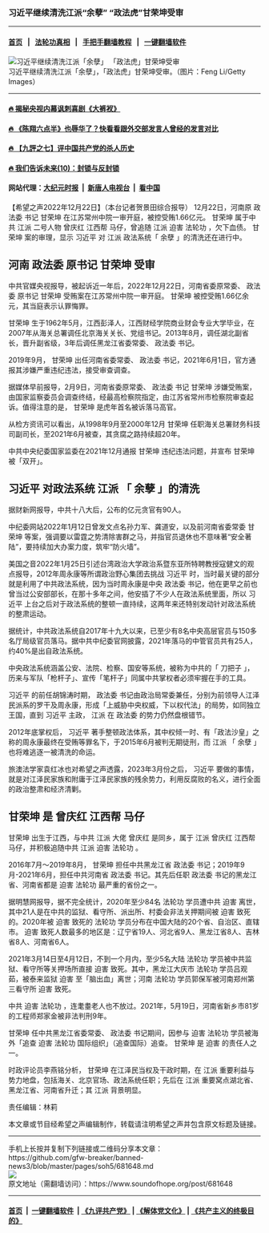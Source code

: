 ### 习近平继续清洗江派“余孽” “政法虎”甘荣坤受审
------------------------

#### [首页](https://github.com/gfw-breaker/banned-news3/blob/master/README.md) &nbsp;&nbsp;|&nbsp;&nbsp; [法轮功真相](https://github.com/begood0513/basic/blob/master/README.md)  &nbsp;&nbsp;|&nbsp;&nbsp; [手把手翻墙教程](https://github.com/gfw-breaker/guides/wiki)  &nbsp;&nbsp;|&nbsp;&nbsp; [一键翻墙软件](https://github.com/gfw-breaker/nogfw/blob/master/README.md)  



<div><img alt="习近平继续清洗江派「余孽」 「政法虎」甘荣坤受审" src="https://img.soundofhope.org/2022-12/1671736029363.jpg"/>
<br/><figcaption class="caption">
 习近平继续清洗江派「余孽」，「政法虎」甘荣坤受审。（图片：Feng Li/Getty Images）
</figcaption></div><hr/>

#### [ 🔥  揭秘央视内幕讽刺喜剧《大裤衩》](http://45.63.98.24:10000/videos/res1/news/../../res/big-shorts/index.html?202212230900)

#### [ 🔥  《陈翔六点半》也辱华了？快看看跟外交部发言人曾经的发言对比](http://45.63.98.24:10000/videos/res1/news/cx.html?202212230900)

#### [ 🔥  【九評之七】评中国共产党的杀人历史](http://45.63.98.24:10000/videos/res1/news/../../res/jiuping/index.html?202212230900)

#### [ 🔥  我们告诉未来(10)：封锁与反封锁](http://45.63.98.24:10000/videos/res1/news/../../res2/future/index.html?202212230900)

#### 网站代理：[大纪元时报](http://45.63.98.24:85/gb/?202212230900) &nbsp;|&nbsp; [新唐人电视台](http://45.63.98.24:8808/gb/?202212230900) &nbsp;|&nbsp; [看中国](http://45.63.98.24:8300/?202212230900)

<div><div class="Content__Wrapper sc-1bvya0-0 elmmKw article_body" itemprop="articleBody">
 <div id="post_place_1">
 </div>
 <p class="meta-top">
  <span class="meta">
   【希望之声2022年12月22日】（本台记者贺景田综合报导）
  </span>
  12月22日，河南原
  <ok href="/term/14993">
   政法委
  </ok>
  书记
  <ok href="/term/546476">
   甘荣坤
  </ok>
  在江苏常州中院一审开庭，被控受贿1.66亿元。
  <ok href="/term/546476">
   甘荣坤
  </ok>
  属于中共
  <ok href="/term/1255">
   江派
  </ok>
  二号人物
  <ok href="/term/1297">
   曾庆红
  </ok>
  <ok href="/term/44448">
   江西帮
  </ok>
  马仔，曾追随
  <ok href="/term/1255">
   江派
  </ok>
  <ok href="/term/6834">
   迫害
  </ok>
  <ok href="/term/968">
   法轮功
  </ok>
  ，欠下血债。
  <ok href="/term/546476">
   甘荣坤
  </ok>
  案的审理，显示
  <ok href="/term/1063">
   习近平
  </ok>
  对
  <ok href="/term/1255">
   江派
  </ok>
  政法系统「
  <ok href="/term/820656">
   余孽
  </ok>
  」的清洗还在进行中。
 </p>
 <h2>
  <strong>
   河南
   <ok href="/term/14993">
    政法委
   </ok>
   原书记
   <ok href="/term/546476">
    甘荣坤
   </ok>
   受审
  </strong>
 </h2>
 <p>
  中共官媒央视报导，被起诉近一年后，2022年12月22日，河南省委原常委、
  <ok href="/term/14993">
   政法委
  </ok>
  原书记
  <ok href="/term/546476">
   甘荣坤
  </ok>
  受贿案在江苏常州中院一审开庭。
  <ok href="/term/546476">
   甘荣坤
  </ok>
  被控受贿1.66亿余元，其当庭表示认罪悔罪。
 </p>
 <p>
  <ok href="/term/546476">
   甘荣坤
  </ok>
  生于1962年5月，江西彭泽人，江西财经学院商业财会专业大学毕业，在2007年从海关总署调任北京海关关长、党组书记。2013年8月，调任湖北副省长，晋升副省级，3年后调任黑龙江省委常委、
  <ok href="/term/14993">
   政法委
  </ok>
  书记。
 </p>
 <p>
  2019年9月，
  <ok href="/term/546476">
   甘荣坤
  </ok>
  出任河南省委常委、
  <ok href="/term/14993">
   政法委
  </ok>
  书记，2021年6月1日，官方通报其涉嫌严重违纪违法，接受审查调查。
 </p>
 <p>
  据媒体早前报导，2月9日，河南省委原常委、
  <ok href="/term/14993">
   政法委
  </ok>
  书记
  <ok href="/term/546476">
   甘荣坤
  </ok>
  涉嫌受贿案，由国家监察委员会调查终结，经最高检察院指定，由江苏省常州市检察院审查起诉。值得注意的是，
  <ok href="/term/546476">
   甘荣坤
  </ok>
  是虎年首名被诉落马高官。
 </p>
 <p>
  从检方资讯可以看出，从1998年9月至2000年12月
  <ok href="/term/546476">
   甘荣坤
  </ok>
  任职海关总署财务科技司副司长，至2021年6月被查，其贪腐之路持续超20年。
 </p>
 <p>
  中共中央纪委国家监委在2021年12月通报
  <ok href="/term/546476">
   甘荣坤
  </ok>
  违纪违法问题，并宣布
  <ok href="/term/546476">
   甘荣坤
  </ok>
  被「双开」。
 </p>
 <h2>
  <strong>
   <ok href="/term/1063">
    习近平
   </ok>
   对政法系统
   <ok href="/term/1255">
    江派
   </ok>
   「
   <ok href="/term/820656">
    余孽
   </ok>
   」的清洗
  </strong>
 </h2>
 <p>
  据财新网报导，中共十八大后，公布的亿元贪官有90人。
 </p>
 <p>
  中纪委网站2022年1月12日曾发文点名孙力军、龚道安，以及前河南省委常委
  <ok href="/term/546476">
   甘荣坤
  </ok>
  等案，强调要以雷霆之势清除害群之马，并指官员退休也不意味著“安全著陆”，要持续加大办案力度，筑牢“防火墙”。
 </p>
 <p>
  美国之音2022年1月25日引述台湾政治大学政治系暨东亚所特聘教授寇健文的观点报导，2012年周永康等所谓政治野心集团去挑战
  <ok href="/term/1063">
   习近平
  </ok>
  时，当时最关键的部分就是利用了中共政法系统，因为当时周永康是中央
  <ok href="/term/14993">
   政法委
  </ok>
  书记，他在更早之前也曾当过公安部部长，在那十多年之间，他安插了不少人在政法系统里面，所以
  <ok href="/term/1063">
   习近平
  </ok>
  上台之后对于政法系统的整顿一直持续，这两年来还特别发动针对政法系统的整肃运动。
 </p>
 <p>
  据统计，中共政法系统自2017年十九大以来，已至少有8名中央高层官员与150多名厅局级官员落马。据中共中纪委官网披露，2021年落马的中管官员共有25人，约40%是出自政法系统。
 </p>
 <p>
  中央政法系统涵盖公安、法院、检察、国安等系统，被称为中共的「
  <ok href="/term/109846">
   刀把子
  </ok>
  」，历来与军队「枪杆子」、宣传「笔杆子」同属中共掌权者必须牢握在手的工具。
 </p>
 <p>
  <ok href="/term/1063">
   习近平
  </ok>
  的前任胡锦涛时期，
  <ok href="/term/14993">
   政法委
  </ok>
  书记由政治局常委兼任，分别为前领导人江泽民派系的罗干及周永康，形成「上威胁中央权威，下以权代法」的局势，如同独立王国，直到
  <ok href="/term/1063">
   习近平
  </ok>
  主政，
  <ok href="/term/1255">
   江派
  </ok>
  在
  <ok href="/term/14993">
   政法委
  </ok>
  的势力仍然盘根错节。
 </p>
 <p>
  2012年底掌权后，
  <ok href="/term/1063">
   习近平
  </ok>
  著手整顿政法体系，其中权倾一时、有「政法沙皇」之称的周永康最终在受贿等罪名下，于2015年6月被判无期徒刑，而
  <ok href="/term/1255">
   江派
  </ok>
  「
  <ok href="/term/820656">
   余孽
  </ok>
  」也将难逃逐一被清洗的命运。
 </p>
 <p>
  旅澳法学家袁红冰也对希望之声透露，2023年3月份之后，
  <ok href="/term/1063">
   习近平
  </ok>
  要做的事情，就是对江泽民家族和附庸于江泽民家族的残余势力，利用反腐败的名义，进行全面的政治整肃和经济清剿。
 </p>
 <h2>
  <strong>
   <ok href="/term/546476">
    甘荣坤
   </ok>
   是
   <ok href="/term/1297">
    曾庆红
   </ok>
   <ok href="/term/44448">
    江西帮
   </ok>
   马仔
  </strong>
 </h2>
 <p>
  <ok href="/term/546476">
   甘荣坤
  </ok>
  出生于江西，与中共
  <ok href="/term/1255">
   江派
  </ok>
  大佬
  <ok href="/term/1297">
   曾庆红
  </ok>
  是同乡，属于
  <ok href="/term/1255">
   江派
  </ok>
  <ok href="/term/1297">
   曾庆红
  </ok>
  <ok href="/term/44448">
   江西帮
  </ok>
  马仔，并积极追随中共
  <ok href="/term/1255">
   江派
  </ok>
  <ok href="/term/6834">
   迫害
  </ok>
  <ok href="/term/968">
   法轮功
  </ok>
  。
 </p>
 <p>
  2016年7月～2019年8月，
  <ok href="/term/546476">
   甘荣坤
  </ok>
  担任中共黑龙江省
  <ok href="/term/14993">
   政法委
  </ok>
  书记；2019年9月-2021年6月，担任中共河南省
  <ok href="/term/14993">
   政法委
  </ok>
  书记。其先后任职
  <ok href="/term/14993">
   政法委
  </ok>
  书记的黑龙江省、河南省都是
  <ok href="/term/6834">
   迫害
  </ok>
  <ok href="/term/968">
   法轮功
  </ok>
  最严重的省份之一。
 </p>
 <p>
  据明慧网报导，据不完全统计，2020年至少84名
  <ok href="/term/968">
   法轮功
  </ok>
  学员遭中共
  <ok href="/term/6834">
   迫害
  </ok>
  离世，其中21人是在中共的监狱、看守所、派出所、村委会非法关押期间被
  <ok href="/term/6834">
   迫害
  </ok>
  致死的。2020年被
  <ok href="/term/6834">
   迫害
  </ok>
  致死的
  <ok href="/term/968">
   法轮功
  </ok>
  学员分布在中国大陆的20个省、自治区、直辖市。
  <ok href="/term/6834">
   迫害
  </ok>
  致死人数最多的地区是：辽宁省19人、河北省9人、黑龙江省8人、吉林省8人、河南省6人。
 </p>
 <p>
  2021年3月14日至4月12日，不到一个月内，至少5名大陆
  <ok href="/term/968">
   法轮功
  </ok>
  学员被中共监狱、看守所等关押场所直接
  <ok href="/term/6834">
   迫害
  </ok>
  致死。其中，黑龙江大庆市
  <ok href="/term/968">
   法轮功
  </ok>
  学员吕观茹，被泰来监狱
  <ok href="/term/6834">
   迫害
  </ok>
  至「脑出血」离世；河南
  <ok href="/term/968">
   法轮功
  </ok>
  学员郭保军被河南郑州第三看守所
  <ok href="/term/6834">
   迫害
  </ok>
  致死。
 </p>
 <p>
  中共
  <ok href="/term/6834">
   迫害
  </ok>
  <ok href="/term/968">
   法轮功
  </ok>
  ，连耄耋老人也不放过。2021年，5月19日，河南省新乡市81岁的工程师郑家金被非法判刑9年。
 </p>
 <p>
  <ok href="/term/546476">
   甘荣坤
  </ok>
  任中共黑龙江省委常委、
  <ok href="/term/14993">
   政法委
  </ok>
  书记期间，因参与
  <ok href="/term/6834">
   迫害
  </ok>
  <ok href="/term/968">
   法轮功
  </ok>
  学员被海外「追查
  <ok href="/term/6834">
   迫害
  </ok>
  <ok href="/term/968">
   法轮功
  </ok>
  国际组织」（追查国际）追查。
  <ok href="/term/546476">
   甘荣坤
  </ok>
  是
  <ok href="/term/6834">
   迫害
  </ok>
  的责任人之一。
 </p>
 <p>
  时政评论员李燕铭分析，
  <ok href="/term/546476">
   甘荣坤
  </ok>
  在江泽民当权及干政时期，在
  <ok href="/term/1255">
   江派
  </ok>
  重要利益与势力地盘，包括海关、北京官场、政法系统任职；先后在
  <ok href="/term/1255">
   江派
  </ok>
  重要窝点湖北省、黑龙江省、河南省升迁；其
  <ok href="/term/1255">
   江派
  </ok>
  背景明显。
 </p>
 <p class="meta-btm">
  责任编辑：林莉
 </p>
 <p class="meta-btm">
  本文章或节目经希望之声编辑制作，转载请注明希望之声并包含原文标题及链接。
 </p>
</div>
</div>
<hr/>
手机上长按并复制下列链接或二维码分享本文章：<br/>
https://github.com/gfw-breaker/banned-news3/blob/master/pages/soh5/681648.md <br/>
<a href='https://github.com/gfw-breaker/banned-news3/blob/master/pages/soh5/681648.md'><img src='https://github.com/gfw-breaker/banned-news3/blob/master/pages/soh5/681648.md.png'/></a> <br/>
原文地址（需翻墙访问）：https://www.soundofhope.org/post/681648


------------------------
#### [首页](https://github.com/gfw-breaker/banned-news3/blob/master/README.md) &nbsp;|&nbsp; [一键翻墙软件](https://github.com/gfw-breaker/nogfw/blob/master/README.md) &nbsp;| [《九评共产党》](https://github.com/gfw-breaker/9ping.md/blob/master/README.md#九评之一评共产党是什么) | [《解体党文化》](https://github.com/gfw-breaker/jtdwh.md/blob/master/README.md) | [《共产主义的终极目的》](https://github.com/gfw-breaker/gczydzjmd.md/blob/master/README.md)


<img src='http://gfw-breaker.win/banned-news3/pages/soh5/681648.md' width='0px' height='0px'/>